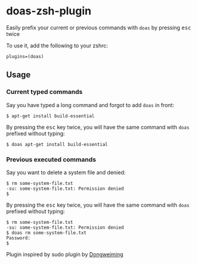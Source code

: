 # doas-zsh-plugin

Easily prefix your current or previous commands with `doas` by pressing <kbd>esc</kbd> twice

To use it, add the following to your zshrc:

```console
plugins=(doas)
```

## Usage

### Current typed commands

Say you have typed a long command and forgot to add `doas` in front:

```console
$ apt-get install build-essential
```

By pressing the <kbd>esc</kbd> key twice, you will have the same command with `doas` prefixed without typing:

```console
$ doas apt-get install build-essential
```

### Previous executed commands

Say you want to delete a system file and denied:

```console
$ rm some-system-file.txt
-su: some-system-file.txt: Permission denied
$
```

By pressing the <kbd>esc</kbd> key twice, you will have the same command with `doas` prefixed without typing:

```console
$ rm some-system-file.txt
-su: some-system-file.txt: Permission denied
$ doas rm some-system-file.txt
Password:
$
```

Plugin inspired by sudo plugin by [Dongweiming](https://github.com/dongweiming)
